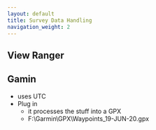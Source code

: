 ```yaml
---
layout: default
title: Survey Data Handling
navigation_weight: 2
---
```


## View Ranger

## Gamin

* uses UTC
* Plug in
    * it processes the stuff into a GPX
    * F:\Garmin\GPX\Waypoints_19-JUN-20.gpx